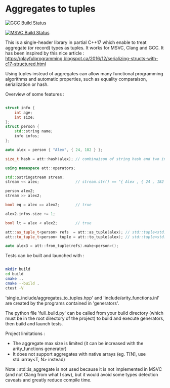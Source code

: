 
# Aggregates to tuples

[![GCC Build Status](https://travis-ci.org/Dwarfobserver/AggregatesToTuples.svg?branch=master)](https://travis-ci.org/Dwarfobserver/AggregatesToTuples)

[![MSVC Build Status](https://ci.appveyor.com/api/projects/status/github/Dwarfobserver/AggregatesToTuples?svg=true)](https://ci.appveyor.com/project/Dwarfobserver/aggregatestotuples)

This is a single-header library in partial C++17 which enable to treat aggregate (or record) types as tuples.
It works for MSVC, Clang and GCC.
It has been inspired by this nice article : https://playfulprogramming.blogspot.ca/2016/12/serializing-structs-with-c17-structured.html

Using tuples instead of aggregates can allow many functional programming algorithms and automatic
properties, such as equality comparaison, serialization or hash.

Overview of some features :

```cpp

struct info {
    int age;
    int size;
};
struct person {
    std::string name;
    info infos;
};

auto alex = person { "Alex", { 24, 182 } };

size_t hash = att::hash(alex); // combinaison of string hash and two int hash

using namespace att::operators;

std::ostringstream stream;
stream << alex;                // stream.str() == "{ Alex , { 24 , 182 } }"

person alex2;
stream >> alex2;

bool eq = alex == alex2;       // true

alex2.infos.size += 1;

bool lt = alex < alex2;        // true

att::as_tuple_t<person> refs  = att::as_tuple(alex); // std::tuple<std::string&, info&>
att::to_tuple_t<person> tuple = att::to_tuple(alex); // std::tuple<std::string, info>

auto alex3 = att::from_tuple(refs).make<person>();

```

Tests can be built and launched with :

```bash

mkdir build
cd build
cmake ..
cmake --build .
ctest -V

```

'single_include/aggregates_to_tuples.hpp' and 'include/arity_functions.inl' are created by the programs
contained in 'generators'.

The python file 'full_build.py' can be called from your build directory (which must be in the root directory
of the project) to build and execute generators, then build and launch tests.

Project limitations :

 - The aggregate max size is limited (it can be increased with the arity_functions generator)
 - It does not support aggregates with native arrays (eg. T[N], use std::array<T, N> instead)

Note : std::is_aggregate<T> is not used because it is not implemented in MSVC (and not Clang from what I saw), but it would
avoid some types detection caveats and greatly reduce compile time.
